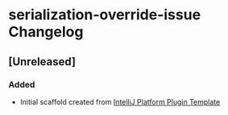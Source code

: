 <!-- Keep a Changelog guide -> https://keepachangelog.com -->

# serialization-override-issue Changelog

## [Unreleased]
### Added
- Initial scaffold created from [IntelliJ Platform Plugin Template](https://github.com/JetBrains/intellij-platform-plugin-template)
